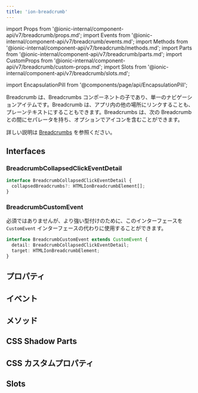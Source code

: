 ```yaml
---
title: 'ion-breadcrumb'
---
```


import Props from '@ionic-internal/component-api/v7/breadcrumb/props.md';
import Events from '@ionic-internal/component-api/v7/breadcrumb/events.md';
import Methods from '@ionic-internal/component-api/v7/breadcrumb/methods.md';
import Parts from '@ionic-internal/component-api/v7/breadcrumb/parts.md';
import CustomProps from '@ionic-internal/component-api/v7/breadcrumb/custom-props.md';
import Slots from '@ionic-internal/component-api/v7/breadcrumb/slots.md';

import EncapsulationPill from '@components/page/api/EncapsulationPill';

<EncapsulationPill type="shadow" />

Breadcrumb は、Breadcrumbs コンポーネントの子であり、単一のナビゲーションアイテムです。Breadcrumb は、アプリ内の他の場所にリンクすることも、プレーンテキストにすることもできます。Breadcrumbs は、次の Breadcrumb との間にセパレータを持ち、オプションでアイコンを含むことができます。

詳しい説明は [Breadcrumbs](./breadcrumbs) を参照ください。

## Interfaces

### BreadcrumbCollapsedClickEventDetail

```typescript
interface BreadcrumbCollapsedClickEventDetail {
  collapsedBreadcrumbs?: HTMLIonBreadcrumbElement[];
}
```

### BreadcrumbCustomEvent

必須ではありませんが、より強い型付けのために、このインターフェースを `CustomEvent` インターフェースの代わりに使用することができます。

```typescript
interface BreadcrumbCustomEvent extends CustomEvent {
  detail: BreadcrumbCollapsedClickEventDetail;
  target: HTMLIonBreadcrumbElement;
}
```

## プロパティ

<Props />

## イベント

<Events />

## メソッド

<Methods />

## CSS Shadow Parts

<Parts />

## CSS カスタムプロパティ

<CustomProps />

## Slots

<Slots />
